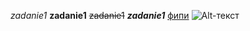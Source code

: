 *zadanie1*
**zadanie1**
~~zadanie1~~
***zadanie1***
[фипи](https://fipi.ru/)
![Alt-текст](https://oir.mobi/664484-milaja-koshka.html"кошка")
